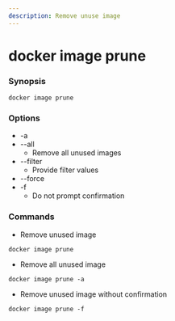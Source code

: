 ```yaml
---
description: Remove unuse image
---
```


# docker image prune

### Synopsis

```
docker image prune
```

### Options

* \-a
* \--all
  * Remove all unused images
* \--filter
  * Provide filter values
* \--force
* \-f
  * Do not prompt confirmation

### Commands

* Remove unused image

```
docker image prune
```

* Remove all unused image

```
docker image prune -a
```

* Remove unused image without confirmation

```
docker image prune -f
```
